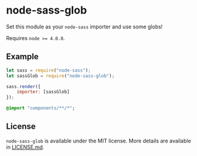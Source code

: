 # node-sass-glob
Set this module as your `node-sass` importer and use some globs!

Requires `node >= 4.0.0`.

## Example
```js
let sass = require("node-sass");
let sassGlob = require("node-sass-glob");

sass.render({
	importer: [sassGlob]
});
```

```sass
@import "components/**/*";
```

## License
`node-sass-glob` is available under the MIT license. More details are available in [LICENSE.md](LICENSE.md).